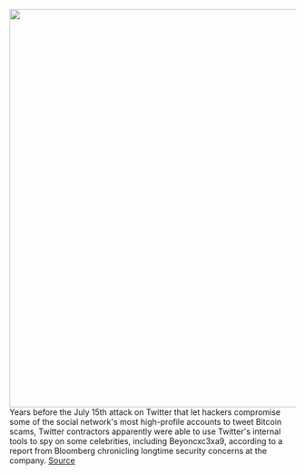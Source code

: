 <img src='https://cdn.vox-cdn.com/thumbor/GFaZnaJR60mhZagsc-EBcwtFngs=/0x0:2048x1367/1200x800/filters:focal(861x521:1187x847)/cdn.vox-cdn.com/uploads/chorus_image/image/67116239/VRG_ILLO_1777_twitter_bitcoin_verified.0.0.jpg' width='700px' /><br/>
Years before the July 15th attack on Twitter that let hackers compromise some of the social network's most high-profile accounts to tweet Bitcoin scams, Twitter contractors apparently were able to use Twitter's internal tools to spy on some celebrities, including Beyoncxc3xa9, according to a report from Bloomberg chronicling longtime security concerns at the company.
<a href='https://www.theverge.com/2020/7/27/21340581/twitter-big-hack-contractors-spied-celebs-beyonce-bitcoin'> Source <a/>